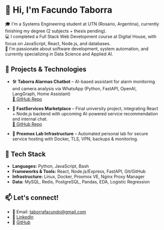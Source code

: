 # 👋 Hi, I'm Facundo Taborra

🎓 I'm a Systems Engineering student at UTN (Rosario, Argentina), currently finishing my degree (2 subjects + thesis pending).  
💻 I completed a Full Stack Web Development course at Digital House, with focus on JavaScript, React, Node.js, and databases.  
🧠 I'm passionate about software development, system automation, and currently specializing in Data Science and Applied AI.  

## 🚀 Projects & Technologies

- 🛠️ **Taborra Alarmas Chatbot** – AI-based assistant for alarm monitoring and camera analysis via WhatsApp (Python, FastAPI, OpenAI, LangGraph, Home Assistant)  
  [🔗 GitHub Repo](https://github.com/FacuTaborra/ChatbotTaborraAlarmas)

- 🧠 **FastServices Marketplace** – Final university project, integrating React + Node.js backend with upcoming AI-powered service recommendation and internal chat.  
  [🔗 GitHub Repo](https://github.com/FacuTaborra/FastServices2.0)
- 🧪 **Proxmox Lab Infrastructure** – Automated personal lab for secure service hosting with Docker, TLS, VPN, backups & monitoring.

## 🧰 Tech Stack

- **Languages:** Python, JavaScript, Bash  
- **Frameworks & Tools:** React, Node.js/Express, FastAPI, Git/GitHub  
- **Infrastructure:** Linux, Docker, Proxmox VE, Nginx Proxy Manager  
- **Data:** MySQL, Redis, PostgreSQL, Pandas, EDA, Logistic Regression

## 📫 Let's connect!

- 📧 Email: taborrafacundo@gmail.com  
- 🔗 [LinkedIn](https://www.linkedin.com/in/facundo-taborra/)  
- 🐍 [GitHub](https://github.com/FacuTaborra)

